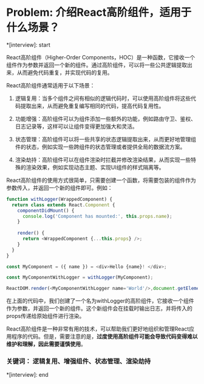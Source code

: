 # Problem: 介绍React高阶组件，适用于什么场景？

*[interview]: start

React高阶组件（Higher-Order Components，HOC）是一种函数，它接收一个组件作为参数并返回一个新的组件。通过高阶组件，可以将一些公共逻辑提取出来，从而避免代码重复，并实现代码的复用。

React高阶组件通常适用于以下场景：

1. 逻辑复用：当多个组件之间有相似的逻辑代码时，可以使用高阶组件将这些代码提取出来，从而避免重复编写相同的代码，提高代码复用性。

2. 功能增强：高阶组件可以为组件添加一些额外的功能，例如路由守卫、鉴权、日志记录等，这样可以让组件变得更加强大和灵活。

3. 状态管理：高阶组件可以将一些共享的状态逻辑提取出来，从而更好地管理组件的状态，例如实现一些跨组件的状态管理或者提供全局的数据流方案。

4. 渲染劫持：高阶组件可以在组件渲染时拦截并修改渲染结果，从而实现一些特殊的渲染效果，例如实现动态主题、实现UI组件的样式隔离等。

React高阶组件的使用方式很简单，只需要创建一个函数，将需要包装的组件作为参数传入，并返回一个新的组件即可。例如：

```js
function withLogger(WrappedComponent) {
  return class extends React.Component {
    componentDidMount() {
      console.log('Component has mounted:', this.props.name);
    }
    
    render() {
      return <WrappedComponent {...this.props} />;
    }
  }
}

const MyComponent = ({ name }) = <div>Hello {name}! </div>;

const MyComponentWithLogger = withLogger(MyComponent);

ReactDOM.render(<MyComponentWithLogger name='World'/>,document.getElementById('root'));
```
在上面的代码中，我们创建了一个名为withLogger的高阶组件，它接收一个组件作为参数，并返回一个新的组件。这个新组件会在挂载时输出日志，并将传入的props传递给原始组件进行渲染。

React高阶组件是一种非常有用的技术，可以帮助我们更好地组织和管理React应用程序的代码。但是，需要注意的是，**过度使用高阶组件可能会导致代码变得难以维护和理解，因此需要谨慎使用**。

### 关键词： 逻辑复用、增强组件、状态管理、渲染劫持
*[interview]: end
